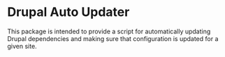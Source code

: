 # Drupal Auto Updater

This package is intended to provide a script for automatically updating Drupal dependencies and making sure that configuration is updated for a given site.